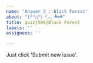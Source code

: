 ```yaml
---
name: 'Answer 3 : Black Forest'
about: "(╯°□°）╯︵ ┻━┻"
title: quiz|596|Black Forest
labels: ''
assignees: ''

---
```


Just click 'Submit new issue'.
